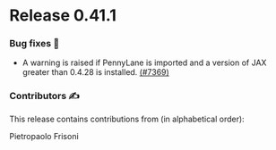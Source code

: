 <!-- orphan: true -->

# Release 0.41.1

<h3>Bug fixes 🐛</h3>

* A warning is raised if PennyLane is imported and a version of JAX greater than 0.4.28 is installed.
  [(#7369)](https://github.com/PennyLaneAI/pennylane/pull/7369)

<h3>Contributors ✍️</h3>

This release contains contributions from (in alphabetical order):

Pietropaolo Frisoni